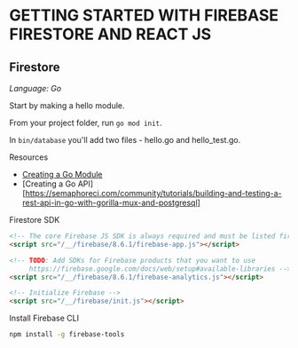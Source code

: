 # GETTING STARTED WITH FIREBASE FIRESTORE AND REACT JS

## Firestore
*Language: Go*

Start by making a hello module.

From your project folder, run `go mod init`.

In `bin/database` you'll add two files - hello.go and hello_test.go.


Resources
- [Creating a Go Module](https://blog.golang.org/using-go-modules)
- [Creating a Go API][https://semaphoreci.com/community/tutorials/building-and-testing-a-rest-api-in-go-with-gorilla-mux-and-postgresql]


Firestore SDK

```html
<!-- The core Firebase JS SDK is always required and must be listed first -->
<script src="/__/firebase/8.6.1/firebase-app.js"></script>

<!-- TODO: Add SDKs for Firebase products that you want to use
     https://firebase.google.com/docs/web/setup#available-libraries -->
<script src="/__/firebase/8.6.1/firebase-analytics.js"></script>

<!-- Initialize Firebase -->
<script src="/__/firebase/init.js"></script>
```

Install Firebase CLI
```bash
npm install -g firebase-tools
```
